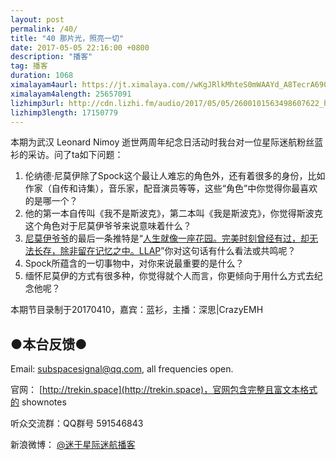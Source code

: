 ```yaml
---
layout: post
permalink: /40/
title: "40 那片光，照亮一切"
date: 2017-05-05 22:16:00 +0800
description: "播客"
tag: 播客 
duration: 1068
ximalayam4aurl: https://jt.ximalaya.com//wKgJRlkMhteS0mWAAYd_A8TecrA690.mp3.m4a?channel=rss&amp;album_id=3135361&amp;track_id=37170030&amp;uid=6418191&amp;jt=https://audio.xmcdn.com/group26/M03/15/08/wKgJRlkMhteS0mWAAYd_A8TecrA690.mp3
ximalayam4alength: 25657091
lizhimp3url: http://cdn.lizhi.fm/audio/2017/05/05/2600101563498607622_hd.mp3
lizhimp3length: 17150779
---   
```


本期为武汉 Leonard Nimoy 逝世两周年纪念日活动时我台对一位星际迷航粉丝蓝衫的采访。问了ta如下问题：

1. 伦纳德·尼莫伊除了Spock这个最让人难忘的角色外，还有着很多的身份，比如作家（自传和诗集），音乐家，配音演员等等，这些“角色”中你觉得你最喜欢的是哪一个？
2. 他的第一本自传叫《我不是斯波克》，第二本叫《我是斯波克》，你觉得斯波克这个角色对于尼莫伊爷爷来说意味着什么？
3. [尼莫伊爷爷](https://twitter.com/TheRealNimoy)的最后一条推特是“[人生就像一座花园。完美时刻曾经有过，却无法长存，除非留在记忆之中。LLAP](https://twitter.com/TheRealNimoy/status/569762773204217857)”你对这句话有什么看法或共鸣呢？
4. Spock所蕴含的一切事物中，对你来说最重要的是什么？
5. 缅怀尼莫伊的方式有很多种，你觉得就个人而言，你更倾向于用什么方式去纪念他呢？

本期节目录制于20170410，嘉宾：蓝衫，主播：深思\|CrazyEMH

## ●本台反馈●

Email: [subspacesignal@qq.com](mailto:subspacesignal@qq.com), all frequencies open.

官网： [http://trekin.space](http://trekin.space)，官网包含完整且富文本格式的 shownotes

听众交流群：QQ群号 591546843

新浪微博： [@迷于星际迷航播客](http://weibo.com/lostinst)

